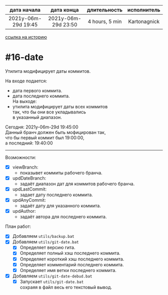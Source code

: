 
| дата начала         |     дата конца      |  длительность  | исполнитель  |  
|:-------------------:|:-------------------:|:--------------:|:------------:|  
| 2021y-06m-29d 19:45 | 2021y-06m-29d 23:50 | 4 hours, 5 min | Kartonagnick |  

[ссылка на историю](../history.md/#v004)  

#16-date
========
Утилита модифицирует даты коммитов.  

На входе подается:  
  - дата первого коммита.  
  - дата последнего коммита.  
На выходе:  
  - утилита модифицирует даты всех коммитов  
    так, что бы они все укладывались  
    в указанный диапазон.  
  
Сегодня: 2021y-06m-29d 19:45:00  
Данный бранч должен быть мофицирован так,  
что бы первый коммит был 19:00:00,  
а последний: 19:40:00  

-----------------------

Возможности:  
  - [x] viewBranch:  
    - показывет коммиты рабочего бранча.  
  - [x] updDateBranch:  
    - задаёт диапазон дат для коммитов рабочего бранча.  
  - [x] updLastCommit:  
    - задает дату последнего коммита.  
  - [x] updAnyCommit:  
    - задаёт дату для указанного коммита.  
  - [x] updAuthor:  
    - задаёт автора для последнего коммита.  

План работ:  
  - [x] Добавляем `utils/backup.bat`  
  - [x] Добавляем `utils/git-date.bat`  
    - [x] Определяет версию гита.  
    - [x] Определяет полный хэш последнего коммита.  
    - [x] Определяет короткий хэш последнего коммита.  
    - [x] Определяет комментарий последнего коммита.  
    - [x] Определяет имя ветки последнего коммита.  
  - [x] Добавляем `utils/git-date-debud.bat`  
    - [x] Запускает `utils/git-date.bat`  
          сохраяя в файл весь его текстовый вывод.  
